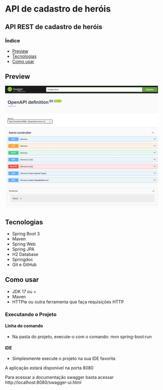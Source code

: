 # API de cadastro de heróis

## API REST de cadastro de heróis 

### Índice
* [Preview](#Preview)
* [Tecnologias](#Tecnologias)
* [Como usar](#Como-usar)


## Preview
![Documentação Swagger](springdoc.jpeg)


## Tecnologias

- Spring Boot 3
- Maven
- Spring Web
- Spring JPA
- H2 Database
- Springdoc
- Git e GitHub


## Como usar

- JDK 17 ou +
- Maven
- HTTPie ou outra ferramenta que faça requisições HTTP

### Executando o Projeto

#### Linha de comando
- Na pasta do projeto, execute-o com o comando: mvn spring-boot:run

#### IDE
- Simplesmente execute o projeto na sua IDE favorita

A aplicação estará disponível na porta 8080

Para acessar a documentação swagger basta acessar http://localhost:8080/swagger-ui.html
